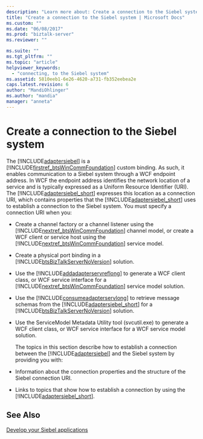 ```yaml
---
description: "Learn more about: Create a connection to the Siebel system"
title: "Create a connection to the Siebel system | Microsoft Docs"
ms.custom: ""
ms.date: "06/08/2017"
ms.prod: "biztalk-server"
ms.reviewer: ""

ms.suite: ""
ms.tgt_pltfrm: ""
ms.topic: "article"
helpviewer_keywords: 
  - "connecting, to the Siebel system"
ms.assetid: 5810eeb1-6e26-4620-a731-fb352eebea2e
caps.latest.revision: 6
author: "MandiOhlinger"
ms.author: "mandia"
manager: "anneta"
---
```

# Create a connection to the Siebel system
The [!INCLUDE[adaptersiebel](../../includes/adaptersiebel-md.md)] is a [!INCLUDE[firstref_btsWinCommFoundation](../../includes/firstref-btswincommfoundation-md.md)] custom binding. As such, it enables communication to a Siebel system through a WCF endpoint address. In WCF the endpoint address identifies the network location of a service and is typically expressed as a Uniform Resource Identifier (URI). The [!INCLUDE[adaptersiebel_short](../../includes/adaptersiebel-short-md.md)] expresses this location as a connection URI, which contains properties that the [!INCLUDE[adaptersiebel_short](../../includes/adaptersiebel-short-md.md)] uses to establish a connection to the Siebel system. You must specify a connection URI when you:  
  
- Create a channel factory or a channel listener using the [!INCLUDE[nextref_btsWinCommFoundation](../../includes/nextref-btswincommfoundation-md.md)] channel model, or create a WCF client or service host using the [!INCLUDE[nextref_btsWinCommFoundation](../../includes/nextref-btswincommfoundation-md.md)] service model.  
  
- Create a physical port binding in a [!INCLUDE[btsBizTalkServerNoVersion](../../includes/btsbiztalkservernoversion-md.md)] solution.  
  
- Use the [!INCLUDE[addadapterservreflong](../../includes/addadapterservreflong-md.md)] to generate a WCF client class, or WCF service interface for a [!INCLUDE[nextref_btsWinCommFoundation](../../includes/nextref-btswincommfoundation-md.md)] service model solution.  
  
- Use the [!INCLUDE[consumeadapterservlong](../../includes/consumeadapterservlong-md.md)] to retrieve message schemas from the [!INCLUDE[adaptersiebel_short](../../includes/adaptersiebel-short-md.md)] for a [!INCLUDE[btsBizTalkServerNoVersion](../../includes/btsbiztalkservernoversion-md.md)] solution.  
  
- Use the ServiceModel Metadata Utility tool (svcutil.exe) to generate a WCF client class, or WCF service interface for a WCF service model solution.  
  
  The topics in this section describe how to establish a connection between the [!INCLUDE[adaptersiebel](../../includes/adaptersiebel-md.md)] and the Siebel system by providing you with:  
  
- Information about the connection properties and the structure of the Siebel connection URI.  
  
- Links to topics that show how to establish a connection by using the [!INCLUDE[adaptersiebel_short](../../includes/adaptersiebel-short-md.md)].  
  

  
## See Also  
[Develop your Siebel applications](../../adapters-and-accelerators/adapter-siebel/develop-your-siebel-applications.md)
